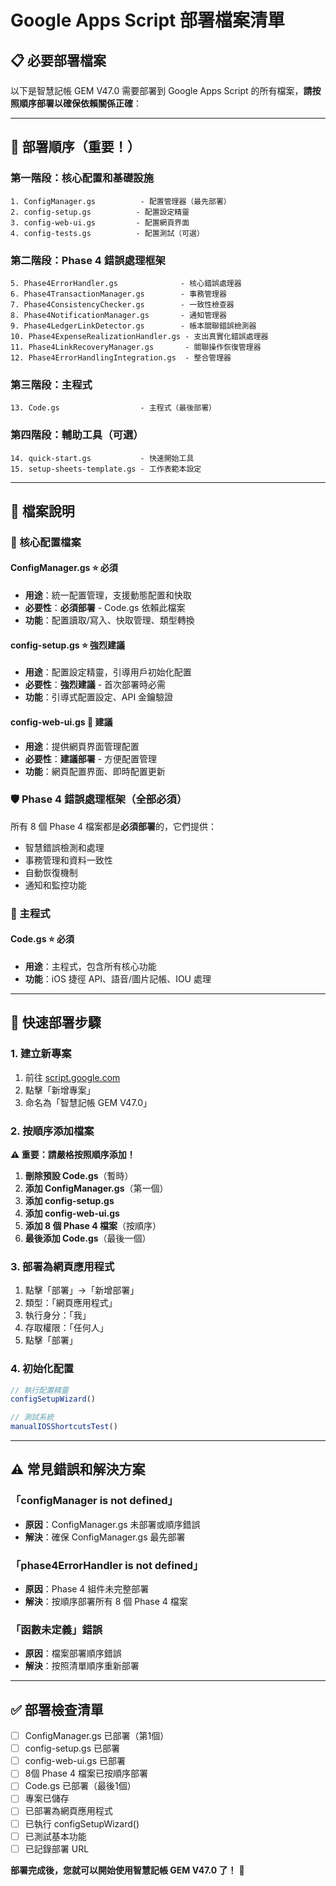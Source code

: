 # Google Apps Script 部署檔案清單

## 📋 必要部署檔案

以下是智慧記帳 GEM V47.0 需要部署到 Google Apps Script 的所有檔案，**請按照順序部署以確保依賴關係正確**：

---

## 🔢 部署順序（重要！）

### 第一階段：核心配置和基礎設施
```
1. ConfigManager.gs          - 配置管理器（最先部署）
2. config-setup.gs          - 配置設定精靈
3. config-web-ui.gs         - 配置網頁界面
4. config-tests.gs          - 配置測試（可選）
```

### 第二階段：Phase 4 錯誤處理框架
```
5. Phase4ErrorHandler.gs              - 核心錯誤處理器
6. Phase4TransactionManager.gs        - 事務管理器
7. Phase4ConsistencyChecker.gs        - 一致性檢查器
8. Phase4NotificationManager.gs       - 通知管理器
9. Phase4LedgerLinkDetector.gs        - 帳本關聯錯誤檢測器
10. Phase4ExpenseRealizationHandler.gs - 支出真實化錯誤處理器
11. Phase4LinkRecoveryManager.gs       - 關聯操作恢復管理器
12. Phase4ErrorHandlingIntegration.gs  - 整合管理器
```

### 第三階段：主程式
```
13. Code.gs                  - 主程式（最後部署）
```

### 第四階段：輔助工具（可選）
```
14. quick-start.gs           - 快速開始工具
15. setup-sheets-template.gs - 工作表範本設定
```

---

## 📁 檔案說明

### 🔧 核心配置檔案

#### ConfigManager.gs ⭐ 必須
- **用途**：統一配置管理，支援動態配置和快取
- **必要性**：**必須部署** - Code.gs 依賴此檔案
- **功能**：配置讀取/寫入、快取管理、類型轉換

#### config-setup.gs ⭐ 強烈建議
- **用途**：配置設定精靈，引導用戶初始化配置
- **必要性**：**強烈建議** - 首次部署時必需
- **功能**：引導式配置設定、API 金鑰驗證

#### config-web-ui.gs 📱 建議
- **用途**：提供網頁界面管理配置
- **必要性**：**建議部署** - 方便配置管理
- **功能**：網頁配置界面、即時配置更新

### 🛡️ Phase 4 錯誤處理框架（全部必須）

所有 8 個 Phase 4 檔案都是**必須部署**的，它們提供：
- 智慧錯誤檢測和處理
- 事務管理和資料一致性
- 自動恢復機制
- 通知和監控功能

### 📱 主程式

#### Code.gs ⭐ 必須
- **用途**：主程式，包含所有核心功能
- **功能**：iOS 捷徑 API、語音/圖片記帳、IOU 處理

---

## 🚀 快速部署步驟

### 1. 建立新專案
1. 前往 [script.google.com](https://script.google.com)
2. 點擊「新增專案」
3. 命名為「智慧記帳 GEM V47.0」

### 2. 按順序添加檔案
**⚠️ 重要：請嚴格按照順序添加！**

1. **刪除預設 Code.gs**（暫時）
2. **添加 ConfigManager.gs**（第一個）
3. **添加 config-setup.gs**
4. **添加 config-web-ui.gs**
5. **添加 8 個 Phase 4 檔案**（按順序）
6. **最後添加 Code.gs**（最後一個）

### 3. 部署為網頁應用程式
1. 點擊「部署」→「新增部署」
2. 類型：「網頁應用程式」
3. 執行身分：「我」
4. 存取權限：「任何人」
5. 點擊「部署」

### 4. 初始化配置
```javascript
// 執行配置精靈
configSetupWizard()

// 測試系統
manualIOSShortcutsTest()
```

---

## ⚠️ 常見錯誤和解決方案

### 「configManager is not defined」
- **原因**：ConfigManager.gs 未部署或順序錯誤
- **解決**：確保 ConfigManager.gs 最先部署

### 「phase4ErrorHandler is not defined」
- **原因**：Phase 4 組件未完整部署
- **解決**：按順序部署所有 8 個 Phase 4 檔案

### 「函數未定義」錯誤
- **原因**：檔案部署順序錯誤
- **解決**：按照清單順序重新部署

---

## ✅ 部署檢查清單

- [ ] ConfigManager.gs 已部署（第1個）
- [ ] config-setup.gs 已部署
- [ ] config-web-ui.gs 已部署
- [ ] 8個 Phase 4 檔案已按順序部署
- [ ] Code.gs 已部署（最後1個）
- [ ] 專案已儲存
- [ ] 已部署為網頁應用程式
- [ ] 已執行 configSetupWizard()
- [ ] 已測試基本功能
- [ ] 已記錄部署 URL

**部署完成後，您就可以開始使用智慧記帳 GEM V47.0 了！** 🎉